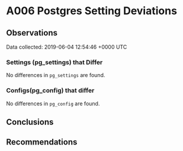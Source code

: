 # A006 Postgres Setting Deviations #

## Observations ##
Data collected: 2019-06-04 12:54:46 +0000 UTC  

### Settings (pg_settings) that Differ ###

No differences in `pg_settings` are found.

### Configs(pg_config) that differ ###

No differences in `pg_config` are found.



## Conclusions ##


## Recommendations ##

